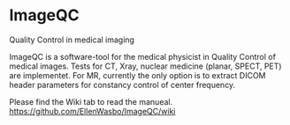 # ImageQC
Quality Control in medical imaging

ImageQC is a software-tool for the medical physicist in Quality Control of medical images. Tests for CT, Xray, nuclear medicine (planar, SPECT, PET) are implementet. 
For MR, currently the only option is to extract DICOM header parameters for constancy control of center frequency.

Please find the Wiki tab to read the manueal. https://github.com/EllenWasbo/ImageQC/wiki
